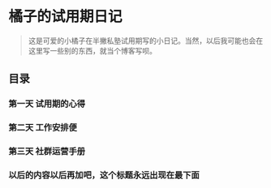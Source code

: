 # 橘子的试用期日记

> 这是可爱的小橘子在半撇私塾试用期写的小日记。当然，以后我可能也会在这里写一些别的东西，就当个博客写呗。

## 目录
### 第一天 试用期的心得
### 第二天 工作安排便
### 第三天 社群运营手册
### 以后的内容以后再加吧，这个标题永远出现在最下面
